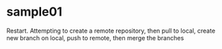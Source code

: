 # sample01
Restart. Attempting to create a remote repository, then pull to local, create new branch on local, push to remote, then merge the branches
